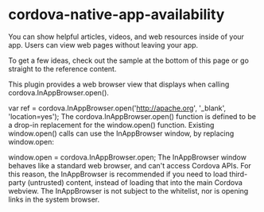 # cordova-native-app-availability
You can show helpful articles, videos, and web resources inside of your app. Users can view web pages without leaving your app.

To get a few ideas, check out the sample at the bottom of this page or go straight to the reference content.

This plugin provides a web browser view that displays when calling cordova.InAppBrowser.open().

var ref = cordova.InAppBrowser.open('http://apache.org', '_blank', 'location=yes');
The cordova.InAppBrowser.open() function is defined to be a drop-in replacement for the window.open() function. Existing window.open() calls can use the InAppBrowser window, by replacing window.open:

window.open = cordova.InAppBrowser.open;
The InAppBrowser window behaves like a standard web browser, and can't access Cordova APIs. For this reason, the InAppBrowser is recommended if you need to load third-party (untrusted) content, instead of loading that into the main Cordova webview. The InAppBrowser is not subject to the whitelist, nor is opening links in the system browser.
